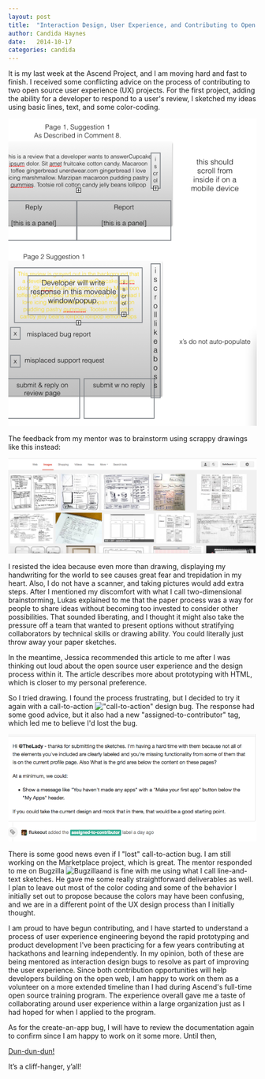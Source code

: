 ```yaml
---
layout: post
title:  "Interaction Design, User Experience, and Contributing to Open Source"
author: Candida Haynes
date:   2014-10-17
categories: candida
---
```



It is my last week at the Ascend Project, and I am moving hard and fast to finish. I received some conflicting advice on the process of contributing to two open source user experience (UX) projects. For the first project, adding the ability for a developer to respond to a user's review, I sketched my ideas using basic lines, text, and some color-coding. 

![picture](/participants/portland/candida/images/first_wireframe.png)

The feedback from my mentor was to brainstorm using scrappy drawings like this instead: 

![picture](/participants/portland/candida/images/scrappy_wireframes.png)

I resisted the idea because even more than drawing, displaying my handwriting for the world to see causes great fear and trepidation in my heart. Also, I do not have a scanner, and taking pictures would add extra steps.  After I mentioned my discomfort with what I call two-dimensional brainstorming, Lukas explained to me that the paper process was a way for people to share ideas without becoming too invested to consider other possibilities. That sounded liberating, and I thought it might also take the pressure off a team that wanted to present options without stratifying collaborators by technical skills or drawing ability. You could literally just throw away your paper sketches.

In the meantime, Jessica recommended this article to me after I was thinking out loud about the open source user experience and the design process within it. The article describes more about prototyping with HTML, which is closer to my personal preference. 

So I tried drawing. I found the process frustrating, but I decided to try it again with a call-to-action !["call-to-action"]() design bug. The response had some good advice, but it also had a new "assigned-to-contributor" tag, which led me to believe I'd lost the bug.

![Github message pic](/participants/portland/candida/images/2014-10-17-assigned.png)

There is some good news even if I "lost" call-to-action bug. I am still working on the Marketplace project, which is great. The mentor responded to me on Bugzilla ![Bugzilla](https://bugzilla.mozilla.org/show_bug.cgi?id=994638)and is fine with me using what I call line-and-text sketches. He gave me some really straightforward deliverables as well. I plan to leave out most of the color coding and some of the behavior I initially set out to propose because the colors may have been confusing, and we are in a different point of the UX design process than I initially thought.



I am proud to have begun contributing, and I have started to understand a process of user experience engineering beyond the rapid prototyping and product development I've been practicing for a few years contributing at hackathons and learning independently. In my opinion, both of these are being mentored as interaction design bugs to resolve as part of improving the user experience. Since both contribution opportunities will help developers building on the open web, I am happy to work on them as a volunteer on a more extended timeline than I had during Ascend's full-time open source training program. The experience overall gave me a taste of collaborating around user experience within a large organization just as I had hoped for when I applied to the program.

As for the create-an-app bug, I will have to review the documentation again to confirm since I am happy to work on it some more. Until then, 

[Dun-dun-dun!](https://www.youtube.com/watch?v=bW7Op86ox9g)

It’s a cliff-hanger, y’all! 



